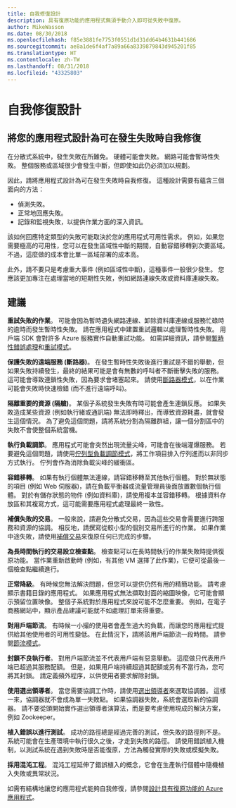```yaml
---
title: 自我修復設計
description: 具有復原功能的應用程式無須手動介入即可從失敗中復原。
author: MikeWasson
ms.date: 08/30/2018
ms.openlocfilehash: f85e3881fe7753f0551d1d31dd64b4631b441686
ms.sourcegitcommit: ae8a1de6f4af7a89a66a8339879843d945201f85
ms.translationtype: HT
ms.contentlocale: zh-TW
ms.lasthandoff: 08/31/2018
ms.locfileid: "43325803"
---
```

# <a name="design-for-self-healing"></a>自我修復設計

## <a name="design-your-application-to-be-self-healing-when-failures-occur"></a>將您的應用程式設計為可在發生失敗時自我修復

在分散式系統中，發生失敗在所難免。 硬體可能會失敗。 網路可能會暫時性失敗。 整個服務或區域很少會發生中斷，但即使如此仍必須加以規劃。

因此，請將應用程式設計為可在發生失敗時自我修復。 這種設計需要有蘊含三個面向的方法：

- 偵測失敗。
- 正常地回應失敗。
- 記錄和監視失敗，以提供作業方面的深入資訊。

該如何回應特定類型的失敗可能取決於您的應用程式可用性需求。 例如，如果您需要極高的可用性，您可以在發生區域性中斷的期間，自動容錯移轉到次要區域。 不過，這麼做的成本會比單一區域部署的成本高。 

此外，請不要只是考慮重大事件 (例如區域性中斷)，這種事件一般很少發生。 您應該更加專注在處理當地的短期性失敗，例如網路連線失敗或資料庫連線失敗。

## <a name="recommendations"></a>建議

**重試失敗的作業**。 可能會因為暫時遺失網路連線、卸除資料庫連線或服務忙碌時的逾時而發生暫時性失敗。 請在應用程式中建置重試邏輯以處理暫時性失敗。 用戶端 SDK 會對許多 Azure 服務實作自動重試功能。 如需詳細資訊，請參閱[暫時性錯誤處理][transient-fault-handling]和[重試模式][retry]。

**保護失敗的遠端服務 (斷路器)**。 在發生暫時性失敗後進行重試是不錯的舉動，但如果失敗持續發生，最終的結果可能是會有無數的呼叫者不斷衝擊失敗的服務。 這可能會導致連鎖性失敗，因為要求會堵塞起來。 請使用[斷路器模式][circuit-breaker]，以在作業可能會失敗時快速檢錯 (而不進行遠端呼叫)。  

**隔離重要的資源 (隔艙)**。 某個子系統發生失敗有時可能會產生連鎖反應。 如果失敗造成某些資源 (例如執行緒或通訊端) 無法即時釋出，而導致資源耗盡，就會發生這個情況。 為了避免這個問題，請將系統分割為隔離群組，讓一個分割區中的失敗不會使整個系統當機。  

**執行負載調節**。 應用程式可能會突然出現流量尖峰，可能會在後端灌爆服務。 若要避免這個問題，請使用[佇列型負載調節模式][load-level]，將工作項目排入佇列進而以非同步方式執行。 佇列會作為消除負載尖峰的緩衝區。 

**容錯移轉**。 如果有執行個體無法連線，請容錯移轉至其他執行個體。 對於無狀態的項目 (例如 Web 伺服器)，請在負載平衡器或流量管理員後面放置數個執行個體。 對於有儲存狀態的物件 (例如資料庫)，請使用複本並容錯移轉。 根據資料存放區和其複寫方式，這可能需要應用程式處理最終一致性。 

**補償失敗的交易**。 一般來說，請避免分散式交易，因為這些交易會需要進行跨服務和資源的協調。 相反地，請撰寫從較小型的個別交易所進行的作業。 如果作業中途失敗，請使用[補償交易][compensating-transactions]來復原任何已完成的步驟。 

**為長時間執行的交易設立檢查點**。 檢查點可以在長時間執行的作業失敗時提供復原功能。 當作業重新啟動時 (例如，有其他 VM 選擇了此作業)，它便可從最後一個檢查點繼續進行。

**正常降級**。 有時候您無法解決問題，但您可以提供仍然有用的精簡功能。 請考慮顯示書籍目錄的應用程式。 如果應用程式無法擷取封面的縮圖映像，它可能會顯示預留位置映像。 整個子系統對於應用程式來說可能不怎麼重要。 例如，在電子商務網站中，顯示產品建議可能就不如處理訂單來得重要。

**對用戶端節流**。 有時候一小撮的使用者會產生過大的負載，而讓您的應用程式提供給其他使用者的可用性變低。 在此情況下，請將該用戶端節流一段時間。 請參閱[節流模式][throttle]。

**封鎖不良執行者**。 對用戶端節流並不代表用戶端有惡意舉動。 這麼做只代表用戶端已超過其服務配額。 但是，如果用戶端持續超過其配額或另有不當行為，您可將其封鎖。 請定義頻外程序，以供使用者要求解除封鎖。

**使用選出領導者**。 當您需要協調工作時，請使用[選出領導者][leader-election]來選取協調器。 這樣一來，協調器就不會成為單一失敗點。 如果協調器失敗，系統會選取新的協調器。 請不要從頭開始實作選出領導者演算法，而是要考慮使用現成的解決方案，例如 Zookeeper。  

**植入錯誤以進行測試**。 成功的路徑總是經過完善的測試，但失敗的路徑則不是。 系統可能會在生產環境中執行很久之後，才走到失敗的路徑。 請使用錯誤植入機制，以測試系統在遇到失敗時是否能復原，方法為觸發實際的失敗或模擬失敗。 

**採用混沌工程**。 混沌工程延伸了錯誤植入的概念，它會在生產執行個體中隨機植入失敗或異常狀況。 

如需有結構地讓您的應用程式能夠自我修復，請參閱[設計具有復原功能的 Azure 應用程式][resiliency-overview]。  

[circuit-breaker]: ../../patterns/circuit-breaker.md
[compensating-transactions]: ../../patterns/compensating-transaction.md
[leader-election]: ../../patterns/leader-election.md
[load-level]: ../../patterns/queue-based-load-leveling.md
[resiliency-overview]: ../../resiliency/index.md
[retry]: ../../patterns/retry.md
[throttle]: ../../patterns/throttling.md
[transient-fault-handling]: ../../best-practices/transient-faults.md

